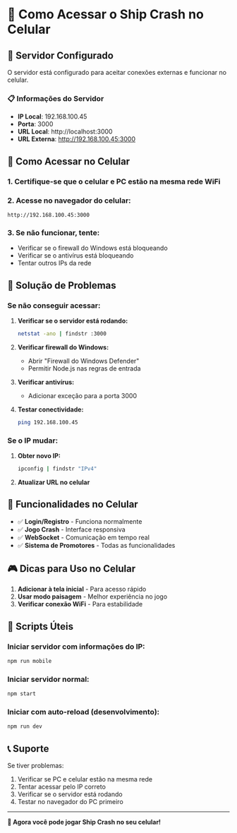 # 📱 Como Acessar o Ship Crash no Celular

## 🚀 Servidor Configurado

O servidor está configurado para aceitar conexões externas e funcionar no celular.

### 📋 Informações do Servidor

- **IP Local**: 192.168.100.45
- **Porta**: 3000
- **URL Local**: http://localhost:3000
- **URL Externa**: http://192.168.100.45:3000

## 📱 Como Acessar no Celular

### 1. **Certifique-se que o celular e PC estão na mesma rede WiFi**

### 2. **Acesse no navegador do celular:**
```
http://192.168.100.45:3000
```

### 3. **Se não funcionar, tente:**
- Verificar se o firewall do Windows está bloqueando
- Verificar se o antivírus está bloqueando
- Tentar outros IPs da rede

## 🔧 Solução de Problemas

### **Se não conseguir acessar:**

1. **Verificar se o servidor está rodando:**
   ```bash
   netstat -ano | findstr :3000
   ```

2. **Verificar firewall do Windows:**
   - Abrir "Firewall do Windows Defender"
   - Permitir Node.js nas regras de entrada

3. **Verificar antivírus:**
   - Adicionar exceção para a porta 3000

4. **Testar conectividade:**
   ```bash
   ping 192.168.100.45
   ```

### **Se o IP mudar:**

1. **Obter novo IP:**
   ```bash
   ipconfig | findstr "IPv4"
   ```

2. **Atualizar URL no celular**

## 📱 Funcionalidades no Celular

- ✅ **Login/Registro** - Funciona normalmente
- ✅ **Jogo Crash** - Interface responsiva
- ✅ **WebSocket** - Comunicação em tempo real
- ✅ **Sistema de Promotores** - Todas as funcionalidades

## 🎮 Dicas para Uso no Celular

1. **Adicionar à tela inicial** - Para acesso rápido
2. **Usar modo paisagem** - Melhor experiência no jogo
3. **Verificar conexão WiFi** - Para estabilidade

## 🔄 Scripts Úteis

### **Iniciar servidor com informações do IP:**
```bash
npm run mobile
```

### **Iniciar servidor normal:**
```bash
npm start
```

### **Iniciar com auto-reload (desenvolvimento):**
```bash
npm run dev
```

## 📞 Suporte

Se tiver problemas:
1. Verificar se PC e celular estão na mesma rede
2. Tentar acessar pelo IP correto
3. Verificar se o servidor está rodando
4. Testar no navegador do PC primeiro

---

**🎯 Agora você pode jogar Ship Crash no seu celular!** 
